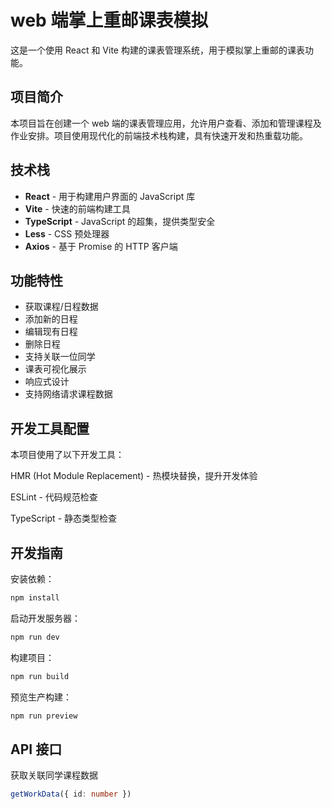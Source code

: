 # web 端掌上重邮课表模拟

这是一个使用 React 和 Vite 构建的课表管理系统，用于模拟掌上重邮的课表功能。

## 项目简介

本项目旨在创建一个 web 端的课表管理应用，允许用户查看、添加和管理课程及作业安排。项目使用现代化的前端技术栈构建，具有快速开发和热重载功能。

## 技术栈

- **React** - 用于构建用户界面的 JavaScript 库
- **Vite** - 快速的前端构建工具
- **TypeScript** - JavaScript 的超集，提供类型安全
- **Less** - CSS 预处理器
- **Axios** - 基于 Promise 的 HTTP 客户端

## 功能特性

- 获取课程/日程数据
- 添加新的日程
- 编辑现有日程
- 删除日程
- 支持关联一位同学
- 课表可视化展示
- 响应式设计
- 支持网络请求课程数据

## 开发工具配置

本项目使用了以下开发工具：

HMR (Hot Module Replacement) - 热模块替换，提升开发体验

ESLint - 代码规范检查

TypeScript - 静态类型检查

## 开发指南

安装依赖：

```bash
npm install
```

启动开发服务器：

```bash
npm run dev
```

构建项目：

```bash
npm run build
```

预览生产构建：

```bash
npm run preview
```

## API 接口

获取关联同学课程数据

```TypeScript
getWorkData({ id: number })
```
